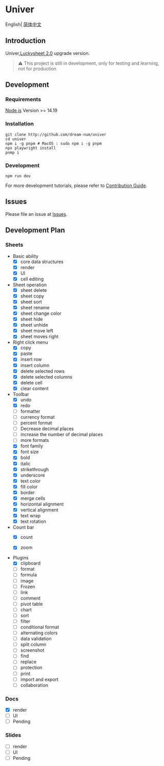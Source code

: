 # Univer

English| [简体中文](./README-zh.md)

## Introduction

Univer,[Luckysheet 2.0](https://github.com/dream-num/luckysheet) upgrade version.

> ⚠️ This project is still in development, only for testing and learning, not for production

## Development

### Requirements

[Node.js](https://nodejs.org/en/) Version >= 14.19


### Installation
````
git clone http://github.com/dream-num/univer
cd univer
npm i -g pnpm # MacOS : sudo npm i -g pnpm
npx playwright install
pnmp i
````
### Development
````
npm run dev
````

For more development tutorials, please refer to [Contribution Guide](./.github/contributing.md).

## Issues

Please file an issue at [Issues](http://github.com/dream-num/univer/issues).

## Development Plan

### Sheets

- Basic ability
  - [x] core data structures
  - [x] render
  - [x] UI
  - [x] cell editing

- Sheet operation
  - [x] sheet delete
  - [x] sheet copy
  - [x] sheet sort
  - [x] sheet rename
  - [x] sheet change color
  - [x] sheet hide
  - [x] sheet unhide
  - [x] sheet move left
  - [x] sheet moves right

- Right click menu
  - [x] copy
  - [x] paste
  - [x] insert row
  - [x] insert column
  - [x] delete selected rows
  - [x] delete selected columns
  - [x] delete cell
  - [x] clear content

- Toolbar
  - [x] undo
  - [x] redo
  - [ ] formatter
  - [ ] currency format
  - [ ] percent format
  - [ ] Decrease decimal places
  - [ ] increase the number of decimal places
  - [ ] more formats
  - [x] font family
  - [x] font size
  - [x] bold
  - [x] italic
  - [x] strikethrough
  - [x] underscore
  - [x] text color
  - [x] fill color
  - [x] border
  - [x] merge cells
  - [x] horizontal alignment
  - [x] vertical alignment
  - [x] text wrap
  - [x] text rotation

- Count bar
  - [x] count
  - [x] zoom


- Plugins
  - [x] clipboard
  - [ ] format
  - [ ] formula
  - [ ] image
  - [ ] Frozen
  - [ ] link
  - [ ] comment
  - [ ] pivot table
  - [ ] chart
  - [ ] sort
  - [ ] filter
  - [ ] conditional format
  - [ ] alternating colors
  - [ ] data validation
  - [ ] split column
  - [ ] screenshot
  - [ ] find
  - [ ] replace
  - [ ] protection
  - [ ] print
  - [ ] import and export
  - [ ] collaboration

### Docs

- [x] render
- [ ] UI
- [ ] Pending

### Slides

- [ ] render
- [ ] UI
- [ ] Pending